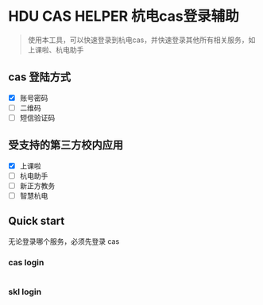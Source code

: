 # HDU CAS HELPER 杭电cas登录辅助

> 使用本工具，可以快速登录到杭电cas，并快速登录其他所有相关服务，如上课啦、杭电助手

## cas 登陆方式
- [x] 账号密码
- [ ] 二维码
- [ ] 短信验证码

## 受支持的第三方校内应用
- [x] 上课啦
- [ ] 杭电助手
- [ ] 新正方教务
- [ ] 智慧杭电

## Quick start

无论登录哪个服务，必须先登录 cas

### cas login
```Go

```

### skl login
```Go

```

